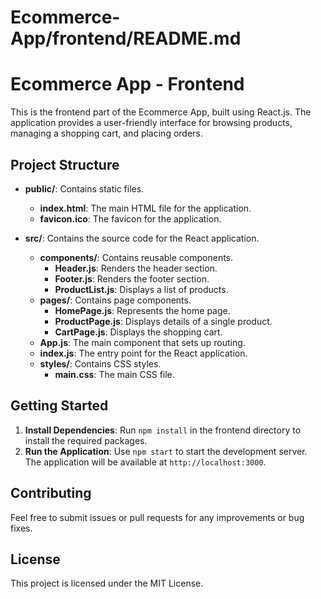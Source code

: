 # Ecommerce-App/frontend/README.md

# Ecommerce App - Frontend

This is the frontend part of the Ecommerce App, built using React.js. The application provides a user-friendly interface for browsing products, managing a shopping cart, and placing orders.

## Project Structure

- **public/**: Contains static files.
  - **index.html**: The main HTML file for the application.
  - **favicon.ico**: The favicon for the application.

- **src/**: Contains the source code for the React application.
  - **components/**: Contains reusable components.
    - **Header.js**: Renders the header section.
    - **Footer.js**: Renders the footer section.
    - **ProductList.js**: Displays a list of products.
  - **pages/**: Contains page components.
    - **HomePage.js**: Represents the home page.
    - **ProductPage.js**: Displays details of a single product.
    - **CartPage.js**: Displays the shopping cart.
  - **App.js**: The main component that sets up routing.
  - **index.js**: The entry point for the React application.
  - **styles/**: Contains CSS styles.
    - **main.css**: The main CSS file.

## Getting Started

1. **Install Dependencies**: Run `npm install` in the frontend directory to install the required packages.
2. **Run the Application**: Use `npm start` to start the development server. The application will be available at `http://localhost:3000`.

## Contributing

Feel free to submit issues or pull requests for any improvements or bug fixes.

## License

This project is licensed under the MIT License.